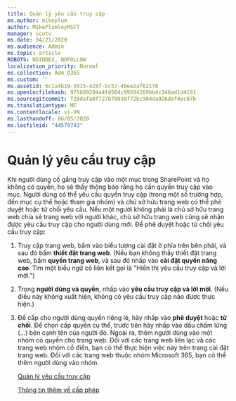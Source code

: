 ```yaml
---
title: Quản lý yêu cầu truy cập
ms.author: mikeplum
author: MikePlumleyMSFT
manager: scotv
ms.date: 04/21/2020
ms.audience: Admin
ms.topic: article
ROBOTS: NOINDEX, NOFOLLOW
localization_priority: Normal
ms.collection: Adm_O365
ms.custom: ''
ms.assetid: 6c1a4b19-5915-428f-bc57-40ee2af62178
ms.openlocfilehash: 975609294a4fd564c99594269bb4c348ad1d4191
ms.sourcegitcommit: f28dafa0f727870038f72bc904da926daf4ec07b
ms.translationtype: MT
ms.contentlocale: vi-VN
ms.lasthandoff: 06/05/2020
ms.locfileid: "44579743"
---
```

# <a name="manage-access-requests"></a>Quản lý yêu cầu truy cập

Khi người dùng cố gắng truy cập vào một mục trong SharePoint và họ không có quyền, họ sẽ thấy thông báo rằng họ cần quyền truy cập vào mục. Người dùng có thể yêu cầu quyền truy cập (trong một số trường hợp, đến mục cụ thể hoặc tham gia nhóm) và chủ sở hữu trang web có thể phê duyệt hoặc từ chối yêu cầu. Nếu một người không phải là chủ sở hữu trang web chia sẻ trang web với người khác, chủ sở hữu trang web cũng sẽ nhận được yêu cầu truy cập cho người dùng mới. Để phê duyệt hoặc từ chối yêu cầu truy cập:
  
1. Truy cập trang web, bấm vào biểu tượng cài đặt ở phía trên bên phải, và sau đó bấm **thiết đặt trang web**. (Nếu bạn không thấy thiết đặt trang web, bấm **quyền trang web**, và sau đó nhấp vào **cài đặt quyền nâng cao**. Tìm một biểu ngữ có liên kết gọi là "Hiển thị yêu cầu truy cập và lời mời.")
    
2. Trong **người dùng và quyền**, nhấp vào **yêu cầu truy cập và lời mời**. (Nếu điều này không xuất hiện, không có yêu cầu truy cập nào được thực hiện.)
    
3. Để cấp cho người dùng quyền riêng lẻ, hãy nhấp vào **phê duyệt** hoặc **từ chối**. Để chọn cấp quyền cụ thể, trước tiên hãy nhấp vào dấu chấm lửng (...) bên cạnh tên của người đó. Ngoài ra, thêm người dùng vào một nhóm có quyền cho trang web. Đối với các trang web liên lạc và các trang web nhóm cổ điển, bạn có thể thực hiện việc này trên trang cài đặt trang web. Đối với các trang web thuộc nhóm Microsoft 365, bạn có thể thêm người dùng vào nhóm.
    
    [Quản lý yêu cầu truy cập](https://go.microsoft.com/fwlink/?linkid=2008747)
    
    [Thông tin thêm về cấp phép](https://go.microsoft.com/fwlink/?linkid=867071)
    


